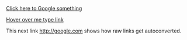 [Click here to Google something](http://google.com)

[Hover over me type link](http://google.com "Clicking here will take you to Google.")

This next link http://google.com shows how raw links get autoconverted.
